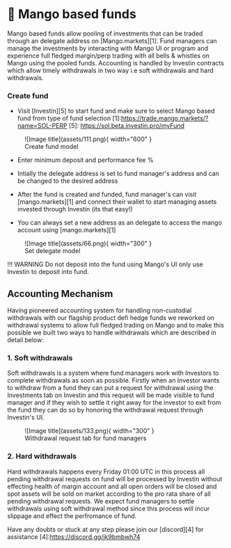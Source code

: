 # 🥭 Mango based funds

Mango based funds allow pooling of investments that can be traded through an delegate address on [Mango.markets][1]. Fund managers can manage the investments by interacting with Mango UI or program and experience full fledged margin/perp trading with all bells & whistles on Mango using the pooled funds. Accounting is handled by Investin contracts which allow timely withdrawals in two way i.e soft withdrawals and hard withdrawals.  


### Create fund 
* Visit [Investin][5] to start fund and make sure to select Mango based fund from type of fund selection
[1]:https://trade.mango.markets/?name=SOL-PERP
[5]: https://sol.beta.investin.pro/myFund



<figure markdown>
  ![Image title](assets/111.png){ width="600" }
  <figcaption>Create fund model</figcaption>
</figure>


* Enter minimum deposit and performance fee %






* Intially the delegate address is set to fund manager's address and can be changed to the desired address
* After the fund is created and funded, fund manager's can visit [mango.markets][1] and connect their wallet to start managing assets invested through Investin (its that easy!)
* You can always set a new address as an delegate to access the mango account using [mango.markets][1]
<figure markdown>
  ![Image title](assets/66.png){ width="300" }
  <figcaption>Set delegate model</figcaption>
</figure>


!!! WARNING
Do not deposit into the fund using Mango's UI only use Investin to deposit into fund.
## Accounting Mechanism

Having pioneered accounting system for handling non-custodial withdrawals with our flagship product defi hedge funds we reworked on withdrawal systems to allow full fledged trading on Mango and to make this possible we built two ways to handle withdrawals which are described in detail below: 

### 1. Soft withdrawals 

Soft withdrawals is a system where fund managers work with Investors to complete withdrawals as soon as possible. Firstly when an Investor wants to withdraw from a fund they can put a request for withdrawal using the Investments tab on Investin and this request will be made visible to fund manager and if they wish to settle it right away for the investor to exit from the fund they can do so by honoring the withdrawal request through Investin's UI.

<figure markdown>
  ![Image title](assets/133.png){ width="300" }
  <figcaption>Withdrawal request tab for fund managers</figcaption>
</figure>

### 2. Hard withdrawals

Hard withdrawals happens every Friday 01:00 UTC in this process all pending withdrawal requests on fund will be processed by Investin without effecting health of margin account and all open orders will be closed and spot assets will be sold on market according to the pro rata share of all pending withdrawal requests. We expect fund managers to settle withdrawals using soft withdrawal method since this process will incur slippage and effect the perfromance of fund. 








Have any doubts or stuck at any step please join our [discord][4] for assistance
[4]:https://discord.gg/jk9bmbwh74
